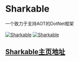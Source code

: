 # Sharkable 
一个致力于支持AOT的DotNet框架 \
\
[![Sharkable](https://img.shields.io/nuget/v/Sharkable.svg?color=red&style=flat-square)](https://www.nuget.org/packages/Sharkable/)
[![Sharkable](https://img.shields.io/nuget/dt/Sharkable.svg?style=flat-square)](https://www.nuget.org/packages/Sharkable/)
## [Sharkable主页地址](https://github.com/sharkableio/sharkable)
